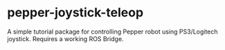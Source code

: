 # pepper-joystick-teleop
A simple tutorial package for controlling Pepper robot using PS3/Logitech joystick. Requires a working ROS Bridge.
